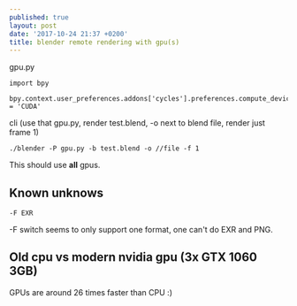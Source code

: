 ```yaml
---
published: true
layout: post
date: '2017-10-24 21:37 +0200'
title: blender remote rendering with gpu(s)
---
```

gpu.py

    import bpy

    bpy.context.user_preferences.addons['cycles'].preferences.compute_device_type = 'CUDA'

cli (use that gpu.py, render test.blend, -o next to blend file, render just frame 1)

	./blender -P gpu.py -b test.blend -o //file -f 1
    
This should use **all** gpus.

## Known unknows

	-F EXR
    
-F switch seems to only support one format, one can't do EXR and PNG.

## Old cpu vs modern nvidia gpu (3x GTX 1060 3GB)

GPUs are around 26 times faster than CPU :)
